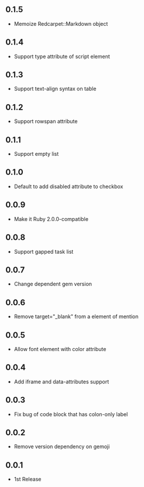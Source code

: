 ## 0.1.5
* Memoize Redcarpet::Markdown object

## 0.1.4
* Support type attribute of script element

## 0.1.3
* Support text-align syntax on table

## 0.1.2
* Support rowspan attribute

## 0.1.1
* Support empty list

## 0.1.0
* Default to add disabled attribute to checkbox

## 0.0.9
* Make it Ruby 2.0.0-compatible

## 0.0.8
* Support gapped task list

## 0.0.7
* Change dependent gem version

## 0.0.6
* Remove target="_blank" from a element of mention

## 0.0.5
* Allow font element with color attribute

## 0.0.4
* Add iframe and data-attributes support

## 0.0.3
* Fix bug of code block that has colon-only label

## 0.0.2
* Remove version dependency on gemoji

## 0.0.1
* 1st Release
